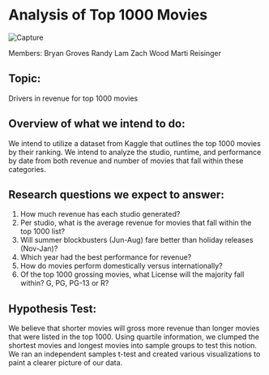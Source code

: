 # Analysis of Top 1000 Movies

![Capture](https://user-images.githubusercontent.com/90863218/183777318-074f8a8e-dc26-47ca-b010-1a51709dec80.PNG)

Members:
Bryan Groves
Randy Lam
Zach Wood
Marti Reisinger

## Topic:
Drivers in revenue for top 1000 movies

## Overview of what we intend to do:
We intend to utilize a dataset from Kaggle that outlines the top 1000 movies by their ranking. We intend to analyze the studio, runtime, and performance by date from both revenue and number of movies that fall within these categories.  

## Research questions we expect to answer:
1.	How much revenue has each studio generated?
2.	Per studio, what is the average revenue for movies that fall within the top 1000 list?
3.	Will summer blockbusters (Jun-Aug) fare better than holiday releases (Nov-Jan)?
4.	Which year had the best performance for revenue?
5.	How do movies perform domestically versus internationally?
6.	Of the top 1000 grossing movies, what License will the majority fall within? G, PG, PG-13 or R?

## Hypothesis Test:
We believe that shorter movies will gross more revenue than longer movies that were listed in the top 1000. Using quartile information, we clumped the shortest movies and longest movies into sample groups to test this notion. We ran an independent samples t-test and created various visualizations to paint a clearer picture of our data.

